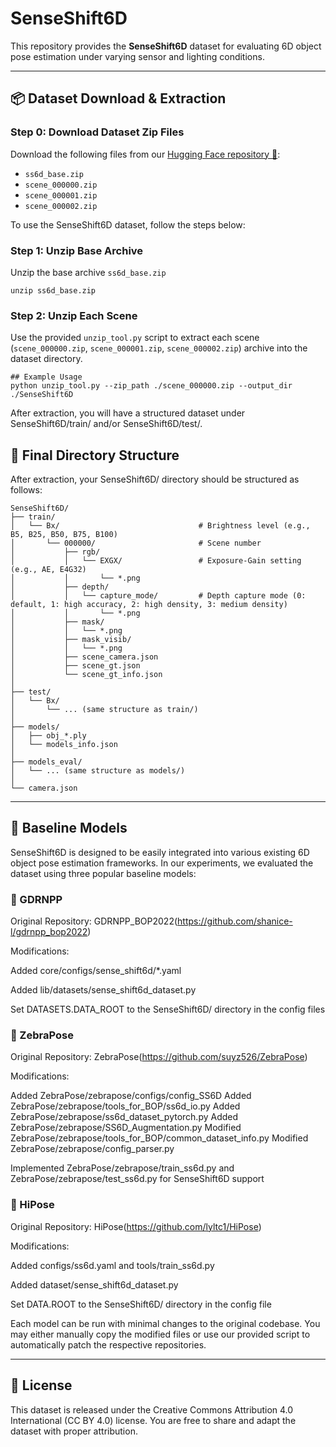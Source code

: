 # SenseShift6D
This repository provides the **SenseShift6D** dataset for evaluating 6D object pose estimation under varying sensor and lighting conditions.

---

## 📦 Dataset Download & Extraction
### Step 0: Download Dataset Zip Files
Download the following files from our [Hugging Face repository 🤗](https://huggingface.co/datasets/Yegyu/SenseShift6D):
- `ss6d_base.zip`
- `scene_000000.zip`
- `scene_000001.zip`
- `scene_000002.zip`
  
To use the SenseShift6D dataset, follow the steps below:

### Step 1: Unzip Base Archive
Unzip the base archive `ss6d_base.zip`
```
unzip ss6d_base.zip
```

### Step 2: Unzip Each Scene
Use the provided `unzip_tool.py` script to extract each scene (`scene_000000.zip`, `scene_000001.zip`, `scene_000002.zip`) archive into the dataset directory.
```
## Example Usage
python unzip_tool.py --zip_path ./scene_000000.zip --output_dir ./SenseShift6D
```
After extraction, you will have a structured dataset under SenseShift6D/train/ and/or SenseShift6D/test/.

## 📁 Final Directory Structure
After extraction, your SenseShift6D/ directory should be structured as follows:
```
SenseShift6D/
├── train/
│   └── Bx/                               # Brightness level (e.g., B5, B25, B50, B75, B100)
│       └── 000000/                       # Scene number
│           ├── rgb/
│           │   └── EXGX/                 # Exposure-Gain setting (e.g., AE, E4G32)
│           │       └── *.png             
│           ├── depth/
│           │   └── capture_mode/         # Depth capture mode (0: default, 1: high accuracy, 2: high density, 3: medium density)
│           │       └── *.png             
│           ├── mask/
│           │   └── *.png                 
│           ├── mask_visib/
│           │   └── *.png                 
│           ├── scene_camera.json         
│           ├── scene_gt.json             
│           └── scene_gt_info.json        
│
├── test/
│   └── Bx/
│       └── ... (same structure as train/)
│
├── models/
│   ├── obj_*.ply                     
│   └── models_info.json          
│
├── models_eval/
│   └── ... (same structure as models/)
│
└── camera.json                                             

```
___

## 🔧 Baseline Models
SenseShift6D is designed to be easily integrated into various existing 6D object pose estimation frameworks. In our experiments, we evaluated the dataset using three popular baseline models:

### 📌 GDRNPP
Original Repository: GDRNPP_BOP2022(https://github.com/shanice-l/gdrnpp_bop2022)

Modifications:

Added core/configs/sense_shift6d/*.yaml

Added lib/datasets/sense_shift6d_dataset.py

Set DATASETS.DATA_ROOT to the SenseShift6D/ directory in the config files

### 📌 ZebraPose
Original Repository: ZebraPose(https://github.com/suyz526/ZebraPose)

Modifications:

Added ZebraPose/zebrapose/configs/config_SS6D
Added ZebraPose/zebrapose/tools_for_BOP/ss6d_io.py
Added ZebraPose/zebrapose/ss6d_dataset_pytorch.py
Added ZebraPose/zebrapose/SS6D_Augmentation.py
Modified ZebraPose/zebrapose/tools_for_BOP/common_dataset_info.py
Modified ZebraPose/zebrapose/config_parser.py

Implemented ZebraPose/zebrapose/train_ss6d.py and ZebraPose/zebrapose/test_ss6d.py for SenseShift6D support

### 📌 HiPose
Original Repository: HiPose(https://github.com/lyltc1/HiPose)

Modifications:

Added configs/ss6d.yaml and tools/train_ss6d.py

Added dataset/sense_shift6d_dataset.py

Set DATA.ROOT to the SenseShift6D/ directory in the config file

Each model can be run with minimal changes to the original codebase. You may either manually copy the modified files or use our provided script to automatically patch the respective repositories.

---

## 📄 License
This dataset is released under the Creative Commons Attribution 4.0 International (CC BY 4.0) license.
You are free to share and adapt the dataset with proper attribution.
